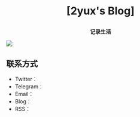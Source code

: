 **<p align="center">[2yux's Blog]</p>**
====

**<p align="center">记录生活</p>**
[![](https://raw.githubusercontent.com/superleeyom/blog/main/img/IMG_216.JPEG)](https://blog.leeyom.top)

## 联系方式
- Twitter：
- Telegram：
- Email：
- Blog：
- RSS：


